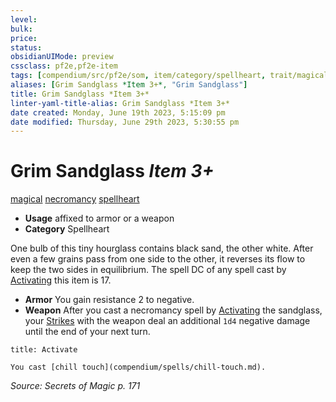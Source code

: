 ```yaml
---
level:
bulk:
price:
status:
obsidianUIMode: preview
cssclass: pf2e,pf2e-item
tags: [compendium/src/pf2e/som, item/category/spellheart, trait/magical, trait/necromancy, trait/spellheart]
aliases: [Grim Sandglass *Item 3+*, "Grim Sandglass"]
title: Grim Sandglass *Item 3+*
linter-yaml-title-alias: Grim Sandglass *Item 3+*
date created: Monday, June 19th 2023, 5:15:09 pm
date modified: Thursday, June 29th 2023, 5:30:55 pm
---
```


# Grim Sandglass *Item 3+*

[magical](rules/traits/magical.md) [necromancy](rules/traits/necromancy.md) [spellheart](rules/traits/spellheart-som.md)  

- **Usage** affixed to armor or a weapon
- **Category** Spellheart

One bulb of this tiny hourglass contains black sand, the other white. After even a few grains pass from one side to the other, it reverses its flow to keep the two sides in equilibrium. The spell DC of any spell cast by [Activating](rules/actions/activate-an-item.md) this item is 17.

- **Armor** You gain resistance 2 to negative.
- **Weapon** After you cast a necromancy spell by [Activating](rules/actions/activate-an-item.md) the sandglass, your [Strikes](rules/actions/strike.md) with the weapon deal an additional `1d4` negative damage until the end of your next turn.

```ad-embed-ability
title: Activate

You cast [chill touch](compendium/spells/chill-touch.md).
```

*Source: Secrets of Magic p. 171*
